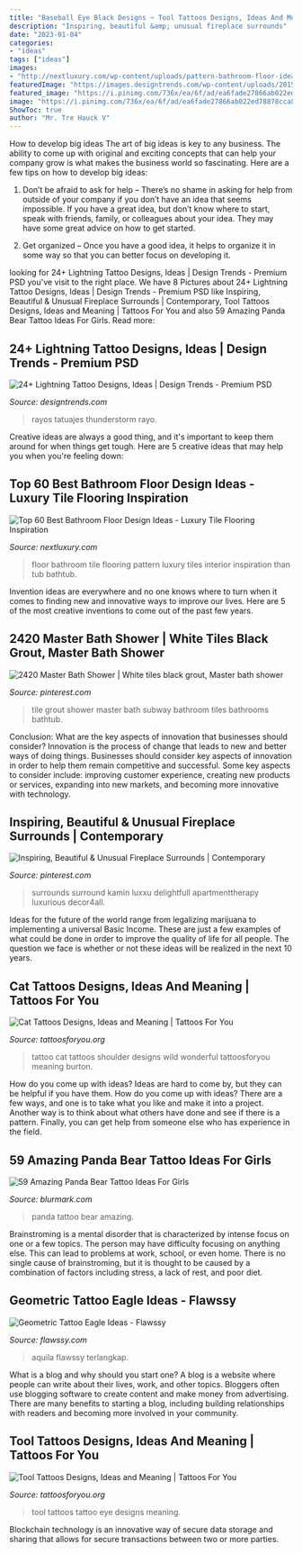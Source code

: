 ```yaml
---
title: "Baseball Eye Black Designs ~ Tool Tattoos Designs, Ideas And Meaning"
description: "Inspiring, beautiful &amp; unusual fireplace surrounds"
date: "2023-01-04"
categories:
- "ideas"
tags: ["ideas"]
images:
- "http://nextluxury.com/wp-content/uploads/pattern-bathroom-floor-ideas.jpg"
featuredImage: "https://images.designtrends.com/wp-content/uploads/2015/10/06100235/Lightning-Tattoo-Design-On-Tribal.jpg"
featured_image: "https://i.pinimg.com/736x/ea/6f/ad/ea6fade27866ab022ed78878cca814da.jpg"
image: "https://i.pinimg.com/736x/ea/6f/ad/ea6fade27866ab022ed78878cca814da.jpg"
ShowToc: true
author: "Mr. Tre Hauck V"
---
```



How to develop big ideas
The art of big ideas is key to any business. The ability to come up with original and exciting concepts that can help your company grow is what makes the business world so fascinating. Here are a few tips on how to develop big ideas:
1. Don’t be afraid to ask for help – There’s no shame in asking for help from outside of your company if you don’t have an idea that seems impossible. If you have a great idea, but don’t know where to start, speak with friends, family, or colleagues about your idea. They may have some great advice on how to get started.

2. Get organized – Once you have a good idea, it helps to organize it in some way so that you can better focus on developing it.

	

		
looking for 24+ Lightning Tattoo Designs, Ideas | Design Trends - Premium PSD you've visit to the right place. We have 8 Pictures about 24+ Lightning Tattoo Designs, Ideas | Design Trends - Premium PSD like Inspiring, Beautiful &amp; Unusual Fireplace Surrounds | Contemporary, Tool Tattoos Designs, Ideas and Meaning | Tattoos For You and also 59 Amazing Panda Bear Tattoo Ideas For Girls. Read more:
		
    
## 24+ Lightning Tattoo Designs, Ideas | Design Trends - Premium PSD

<img loading=lazy src="https://images.designtrends.com/wp-content/uploads/2015/10/06100235/Lightning-Tattoo-Design-On-Tribal.jpg" onerror="this.onerror=null;this.src='https://tse3.mm.bing.net/th?id=OIP.GK9GcfQYzMs2fwfEJd5dvAHaRj&amp;pid=15.1';" alt="24+ Lightning Tattoo Designs, Ideas | Design Trends - Premium PSD">

_Source: designtrends.com_

>rayos tatuajes thunderstorm rayo. 

	

Creative ideas are always a good thing, and it's important to keep them around for when things get tough. Here are 5 creative ideas that may help you when you're feeling down: 

    
## Top 60 Best Bathroom Floor Design Ideas - Luxury Tile Flooring Inspiration

<img loading=lazy src="http://nextluxury.com/wp-content/uploads/pattern-bathroom-floor-ideas.jpg" onerror="this.onerror=null;this.src='https://tse3.mm.bing.net/th?id=OIP.sQ-HJ3Sq-0MpZUjYxhbmlQAAAA&amp;pid=15.1';" alt="Top 60 Best Bathroom Floor Design Ideas - Luxury Tile Flooring Inspiration">

_Source: nextluxury.com_

>floor bathroom tile flooring pattern luxury tiles interior inspiration than tub bathtub. 

	

Invention ideas are everywhere and no one knows where to turn when it comes to finding new and innovative ways to improve our lives. Here are 5 of the most creative inventions to come out of the past few years.

    
## 2420 Master Bath Shower | White Tiles Black Grout, Master Bath Shower

<img loading=lazy src="https://i.pinimg.com/736x/ea/6f/ad/ea6fade27866ab022ed78878cca814da.jpg" onerror="this.onerror=null;this.src='https://tse1.mm.bing.net/th?id=OIP.0mYz1Abkg0X6XkC3FPtuZwHaJ3&amp;pid=15.1';" alt="2420 Master Bath Shower | White tiles black grout, Master bath shower">

_Source: pinterest.com_

>tile grout shower master bath subway bathroom tiles bathrooms bathtub. 

	

Conclusion: What are the key aspects of innovation that businesses should consider?
Innovation is the process of change that leads to new and better ways of doing things. Businesses should consider key aspects of innovation in order to help them remain competitive and successful. Some key aspects to consider include: improving customer experience, creating new products or services, expanding into new markets, and becoming more innovative with technology.

    
## Inspiring, Beautiful &amp; Unusual Fireplace Surrounds | Contemporary

<img loading=lazy src="https://i.pinimg.com/736x/22/5b/33/225b339a56299465da1636de443b8310.jpg" onerror="this.onerror=null;this.src='https://tse2.mm.bing.net/th?id=OIP.ZAlku_iQ1Dq2oILe7tXlcgHaKo&amp;pid=15.1';" alt="Inspiring, Beautiful &amp; Unusual Fireplace Surrounds | Contemporary">

_Source: pinterest.com_

>surrounds surround kamin luxxu delightfull apartmenttherapy luxurious decor4all. 

	

Ideas for the future of the world range from legalizing marijuana to implementing a universal Basic Income. These are just a few examples of what could be done in order to improve the quality of life for all people. The question we face is whether or not these ideas will be realized in the next 10 years.

    
## Cat Tattoos Designs, Ideas And Meaning | Tattoos For You

<img loading=lazy src="http://www.tattoosforyou.org/wp-content/uploads/2013/10/Cat-Tattoo-Ideas.jpg" onerror="this.onerror=null;this.src='https://tse3.mm.bing.net/th?id=OIP.wfiLakvA7UbAB7w0UixVHQHaLH&amp;pid=15.1';" alt="Cat Tattoos Designs, Ideas and Meaning | Tattoos For You">

_Source: tattoosforyou.org_

>tattoo cat tattoos shoulder designs wild wonderful tattoosforyou meaning burton. 

	

How do you come up with ideas?
Ideas are hard to come by, but they can be helpful if you have them. How do you come up with ideas? There are a few ways, and one is to take what you like and make it into a project. Another way is to think about what others have done and see if there is a pattern. Finally, you can get help from someone else who has experience in the field.

    
## 59 Amazing Panda Bear Tattoo Ideas For Girls

<img loading=lazy src="https://www.blurmark.com/wp-content/uploads/2017/04/Golden-Cobra-Panda-Tattoo-On-Leg.jpg" onerror="this.onerror=null;this.src='https://tse4.mm.bing.net/th?id=OIP.Z36L_GxzXrbObj1q8JAxyQHaHa&amp;pid=15.1';" alt="59 Amazing Panda Bear Tattoo Ideas For Girls">

_Source: blurmark.com_

>panda tattoo bear amazing. 

	

Brainstroming is a mental disorder that is characterized by intense focus on one or a few topics. The person may have difficulty focusing on anything else. This can lead to problems at work, school, or even home. There is no single cause of brainstroming, but it is thought to be caused by a combination of factors including stress, a lack of rest, and poor diet.

    
## Geometric Tattoo Eagle Ideas - Flawssy

<img loading=lazy src="https://www.flawssy.com/wp-content/uploads/2016/12/Eagle-Half-Sleeve-Tattoo-2014.jpg" onerror="this.onerror=null;this.src='https://tse4.mm.bing.net/th?id=OIP.YqKJ_JBKvlqbGeAIGBy_kgHaJ3&amp;pid=15.1';" alt="Geometric Tattoo Eagle Ideas - Flawssy">

_Source: flawssy.com_

>aquila flawssy terlangkap. 

	

What is a blog and why should you start one?
A blog is a website where people can write about their lives, work, and other topics. Bloggers often use blogging software to create content and make money from advertising. There are many benefits to starting a blog, including building relationships with readers and becoming more involved in your community.

    
## Tool Tattoos Designs, Ideas And Meaning | Tattoos For You

<img loading=lazy src="https://www.tattoosforyou.org/wp-content/uploads/2016/03/Tool-Tattoos.jpeg" onerror="this.onerror=null;this.src='https://tse1.mm.bing.net/th?id=OIP.RvoqQ5XPT6nIGk7BDjUHUQHaJ4&amp;pid=15.1';" alt="Tool Tattoos Designs, Ideas and Meaning | Tattoos For You">

_Source: tattoosforyou.org_

>tool tattoos tattoo eye designs meaning. 

	

Blockchain technology is an innovative way of secure data storage and sharing that allows for secure transactions between two or more parties.

